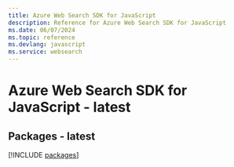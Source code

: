 ```yaml
---
title: Azure Web Search SDK for JavaScript
description: Reference for Azure Web Search SDK for JavaScript
ms.date: 06/07/2024
ms.topic: reference
ms.devlang: javascript
ms.service: websearch
---
```

# Azure Web Search SDK for JavaScript - latest
## Packages - latest
[!INCLUDE [packages](web-search-index.md)]